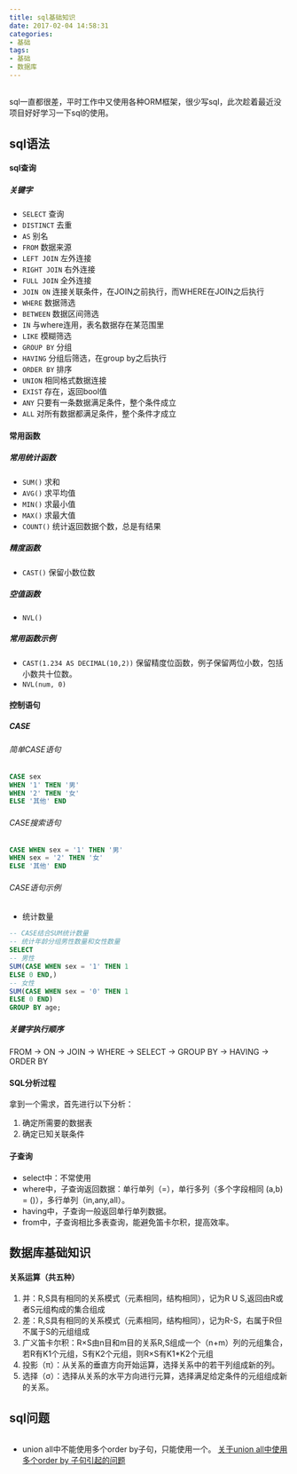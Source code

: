 ```yaml
---
title: sql基础知识
date: 2017-02-04 14:58:31
categories: 
- 基础
tags:
- 基础
- 数据库
---
```


##
sql一直都很差，平时工作中又使用各种ORM框架，很少写sql，此次趁着最近没项目好好学习一下sql的使用。

## sql语法

#### sql查询

##### 关键字

- `SELECT` 查询
- `DISTINCT` 去重
- `AS` 别名
- `FROM` 数据来源
- `LEFT JOIN` 左外连接
- `RIGHT JOIN` 右外连接
- `FULL JOIN` 全外连接
- `JOIN ON` 连接关联条件，在JOIN之前执行，而WHERE在JOIN之后执行
- `WHERE` 数据筛选
- `BETWEEN` 数据区间筛选
- `IN` 与where连用，表名数据存在某范围里
- `LIKE` 模糊筛选
- `GROUP BY` 分组
- `HAVING` 分组后筛选，在group by之后执行
- `ORDER BY` 排序
- `UNION` 相同格式数据连接
- `EXIST` 存在，返回bool值
- `ANY` 只要有一条数据满足条件，整个条件成立
- `ALL` 对所有数据都满足条件，整个条件才成立

#### 常用函数
##### 常用统计函数

- `SUM()` 求和
- `AVG()` 求平均值
- `MIN()` 求最小值
- `MAX()` 求最大值
- `COUNT()` 统计返回数据个数，总是有结果


##### 精度函数

- `CAST()` 保留小数位数


##### 空值函数

- `NVL()`

##### 常用函数示例
- `CAST(1.234 AS DECIMAL(10,2))` 保留精度位函数，例子保留两位小数，包括小数共十位数。
- `NVL(num, 0)`

#### 控制语句

##### CASE

###### 简单CASE语句

```sql
CASE sex
WHEN '1' THEN '男'
WHEN '2' THEN '女'
ELSE '其他' END
```

###### CASE搜索语句

```sql
CASE WHEN sex = '1' THEN '男' 
WHEN sex = '2' THEN '女' 
ELSE '其他' END 
```

###### CASE语句示例

- 统计数量
```sql
-- CASE结合SUM统计数量
-- 统计年龄分组男性数量和女性数量
SELECT 
-- 男性
SUM(CASE WHEN sex = '1' THEN 1
ELSE 0 END,)
-- 女性
SUM(CASE WHEN sex = '0' THEN 1
ELSE 0 END)
GROUP BY age;
```

##### 关键字执行顺序

FROM -> ON -> JOIN -> WHERE -> SELECT -> GROUP BY -> HAVING -> ORDER BY

#### SQL分析过程

拿到一个需求，首先进行以下分析：
1. 确定所需要的数据表
2. 确定已知关联条件

#### 子查询

- select中：不常使用
- where中，子查询返回数据：单行单列（=），单行多列（多个字段相同 (a,b) = ()），多行单列（in,any,all）。
- having中，子查询一般返回单行单列数据。
- from中，子查询相比多表查询，能避免笛卡尔积，提高效率。


## 数据库基础知识

#### 关系运算（共五种）
1. 并：R,S具有相同的关系模式（元素相同，结构相同），记为R U S,返回由R或者S元组构成的集合组成
2. 差：R,S具有相同的关系模式（元素相同，结构相同），记为R-S，右属于R但不属于S的元组组成
3. 广义笛卡尔积：R×S由n目和m目的关系R,S组成一个（n+m）列的元组集合，若R有K1个元组，S有K2个元组，则R×S有K1*K2个元组
4. 投影（π）：从关系的垂直方向开始运算，选择关系中的若干列组成新的列。
5. 选择（σ）：选择从关系的水平方向进行元算，选择满足给定条件的元组组成新的关系。


#### 


## sql问题

######

- union all中不能使用多个order by子句，只能使用一个。 [关于union all中使用多个order by 子句引起的问题 ](http://blog.chinaunix.net/uid-20449297-id-1676810.html)

